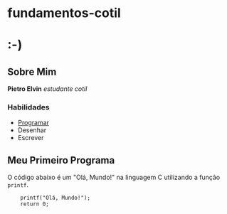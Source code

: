 # fundamentos-cotil
# :-)

## Sobre Mim
**Pietro Elvin**
*estudante cotil*

### Habilidades

* [Programar](https://pt.wikipedia.org/wiki/Programa%C3%A7%C3%A3o_de_computadores)
* Desenhar
* Escrever

## Meu Primeiro Programa

O código abaixo é um "Olá, Mundo!" na linguagem C utilizando a função `printf`.
```
    printf("Olá, Mundo!");
    return 0;
```